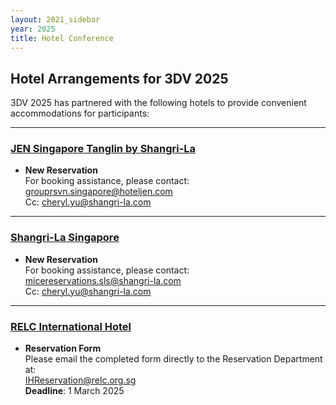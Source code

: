 ```yaml
---
layout: 2021_sidebar
year: 2025
title: Hotel Conference
---
```


## Hotel Arrangements for 3DV 2025

3DV 2025 has partnered with the following hotels to provide convenient accommodations for participants:

---

### [JEN Singapore Tanglin by Shangri-La](https://www.shangri-la.com/en/hotels/jen/singapore/tanglin)  

- **New Reservation**  
For booking assistance, please contact:  
[grouprsvn.singapore@hoteljen.com](mailto:grouprsvn.singapore@hoteljen.com)  
Cc: [cheryl.yu@shangri-la.com](mailto:cheryl.yu@shangri-la.com)  

---

### [Shangri-La Singapore](https://www.shangri-la.com/singapore/shangrila)  

- **New Reservation**  
For booking assistance, please contact:  
[micereservations.sls@shangri-la.com](mailto:micereservations.sls@shangri-la.com)  
Cc: [cheryl.yu@shangri-la.com](mailto:cheryl.yu@shangri-la.com)  

---

### [RELC International Hotel](https://relcih.com.sg)  

- **Reservation Form**  
Please email the completed form directly to the Reservation Department at:  
[IHReservation@relc.org.sg](mailto:IHReservation@relc.org.sg)  
**Deadline**: 1 March 2025


<!-- 
<h2>Hotels</h2>
<ul>
<li>Spenglers Inn (<a target="_blank" href="https://www.spenglersinn.ch/">www.spenglersinn.ch</a>)</li>
<li>Hotel Bünda Davos (<a target="_blank" href="https://www.hotelbuendadavos.ch/">www.hotelbuendadavos.ch</a>)</li>
<li>Kessler's Kulm Hotel (<a target="_blank" href="https://www.kessler-kulm.ch/">www.kessler-kulm.ch</a>)</li>
<li>Waldhotel Davos (<a target="_blank" href="https://www.waldhotel-davos.ch/">www.waldhotel-davos.ch</a>)</li>
<li>Concordia (<a target="_blank" href="https://www.hotelconcordia.ch/de/">www.hotelconcordia.ch</a>)</li>
<li>Central Sporthotel Davos (<a target="_blank" href="https://www.central-davos.ch/">www.central-davos.ch</a>)</li> -->
